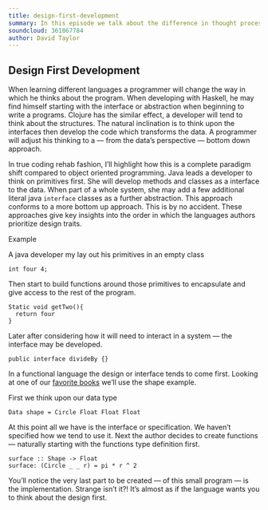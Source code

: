 ```yaml
---
title: design-first-development
summary: In this episode we talk about the difference in thought process behind design when using different languages.
soundcloud: 361867784
author: David Taylor
---
```


## Design First Development 

When learning different languages a programmer will change the way in which he thinks about the program. When developing with Haskell, he may find himself starting with the interface or abstraction when beginning to write a programs. Clojure has the similar effect, a developer will tend to think about the structures. The natural inclination is to think upon the interfaces then develop the code which transforms the data. A programmer will adjust his thinking to a — from the data’s perspective — bottom down approach. 

In true coding rehab fashion, I’ll highlight how this is a complete paradigm shift compared to object oriented programming. Java leads a developer to think on primitives first. She will develop methods and classes as a interface to the data. When part of a whole system, she may add a few additional literal java `interface` classes as a further abstraction. This approach conforms to a more bottom up approach. This is by no accident. These approaches give key insights into the order in which the languages authors prioritize design traits. 

Example 

A java developer my lay out his primitives in an empty class

```
int four 4; 
```
Then start to build functions around those primitives to encapsulate and give access to the rest of the program. 

```
Static void getTwo(){
  return four
}
```
Later after considering how it will need to interact in a system — the interface may be developed. 

```
public interface divideBy {}
```      

In a functional language the design or interface tends to come first. Looking at one of our [favorite books](http://learnyouahaskell.com/making-our-own-types-and-typeclasses#algebraic-data-types) we’ll use the shape example. 

First we think upon our data type

```
Data shape = Circle Float Float Float
```
At this point all we have is the interface or specification. We haven’t specified how we tend to use it. Next the author decides to create functions — naturally starting with the functions type definition first. 

```
surface :: Shape -> Float
surface: (Circle _ _ r) = pi * r ^ 2
```

You’ll notice the very last part to be created — of this small program — is the implementation. Strange isn’t it?! It’s almost as if the language wants you to think about the design first.
